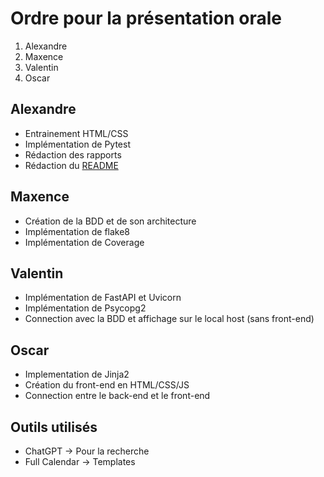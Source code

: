 # Ordre pour la présentation orale

1. Alexandre
2. Maxence
3. Valentin
4. Oscar

## Alexandre
- Entrainement HTML/CSS
- Implémentation de Pytest
- Rédaction des rapports
- Rédaction du [README](/README.md)

## Maxence
- Création de la BDD et de son architecture
- Implémentation de flake8
- Implémentation de Coverage

## Valentin
- Implémentation de FastAPI et Uvicorn
- Implémentation de Psycopg2
- Connection avec la BDD et affichage sur le local host (sans front-end)

## Oscar
- Implementation de Jinja2
- Création du front-end en HTML/CSS/JS
- Connection entre le back-end et le front-end

## Outils utilisés
- ChatGPT -> Pour la recherche
- Full Calendar -> Templates
